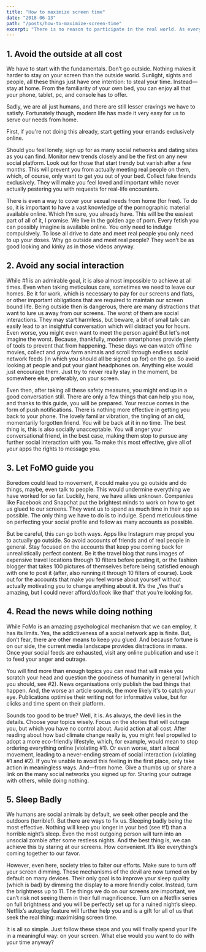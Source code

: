 ```yaml
---
title: "How to maximize screen time"
date: "2018-06-13"
path: "/posts/how-to-maximize-screen-time"
excerpt: "There is no reason to participate in the real world. As everyone should, you want to spend time with your screens exclusively. But—as it is with anything good—staying on your screen constantly requires hard work. This 5 step guide will help you."
---
```

## 1. Avoid the outside at all cost
We have to start with the fundamentals. Don’t go outside. Nothing makes it harder to stay on your screen than the outside world. Sunlight, sights and people, all these things just have one intention: to steal your time. Instead—stay at home. From the familiarity of your own bed, you can enjoy all that your phone, tablet, pc, and console has to offer. 

Sadly, we are all just humans, and there are still lesser cravings we have to satisfy. Fortunately though, modern life has made it very easy for us to serve our needs from home. 

First, if you're not doing this already, start getting your errands exclusively online. 

Should you feel lonely, sign up for as many social networks and dating sites as you can find. Monitor new trends closely and be the first on any new social platform. Look out for those that start trendy but vanish after a few months. This will prevent you from actually meeting real people on them, which, of course, only want to get you out of your bed. Collect fake friends exclusively. They will make you feel loved and important while never actually pestering you with requests for real-life encounters.

There is even a way to cover your sexual needs from home (for free). To do so, it is important to have a vast knowledge of the pornographic material available online. Which I’m sure, you already have. This will be the easiest part of all of it, I promise. We live in the golden age of porn. Every fetish you can possibly imagine is available online. You only need to indulge compulsively. To lose all drive to date and meet real people you only need to up your doses. Why go outside and meet real people? They won’t be as good looking and kinky as in those videos anyway.

## 2. Avoid any social interaction 
While #1 is an admirable goal, it is also almost impossible to achieve at all times. Even when taking meticulous care, sometimes we need to leave our homes. Be it for work, which is necessary to pay for our screens and flats, or other important obligations that are required to maintain our screen bound life. Being outside then is dangerous, there are many distractions that want to lure us away from our screens. The worst of them are social interactions. They may start harmless, but beware, a bit of small talk can easily lead to an insightful conversation which will distract you for hours. Even worse, you might even want to meet the person again! But let's not imagine the worst. Because, thankfully, modern smartphones provide plenty of tools to prevent that from happening. These days we can watch offline movies, collect and grow farm animals and scroll through endless social network feeds (in which you should all be signed up for) on the go. So avoid looking at people and put your giant headphones on. Anything else would just encourage them. Just try to never really stay in the moment, be somewhere else, preferably, on your screen. 

Even then, after taking all these safety measures, you might end up in a good conversation still. There are only a few things that can help you now, and thanks to this guide, you will be prepared. Your rescue comes in the form of push notifications. There is nothing more effective in getting you back to your phone. The lovely familiar vibration, the tingling of an old, momentarily forgotten friend. You will be back at it in no time. The best thing is, this is also socially unacceptable. You will anger your conversational friend, in the best case, making them stop to pursue any further social interaction with you. To make this most effective, give all of your apps the rights to message you.

## 3. Let FoMO guide you
Boredom could lead to movement, it could make you go outside and do things, maybe, even talk to people. This would undermine everything we have worked for so far. Luckily, here, we have allies unknown. Companies like Facebook and Snapchat put the brightest minds to work on how to get us glued to our screens. They want us to spend as much time in their app as possible. The only thing we have to do is to indulge. Spend meticulous time on perfecting your social profile and follow as many accounts as possible.

But be careful, this can go both ways. Apps like Instagram may propel you to actually go outside. So avoid accounts of friends and of real people in general. Stay focused on the accounts that keep you coming back for unrealistically perfect content. Be it the travel blog that runs images of expensive travel locations through 10 filters before posting it, or the fashion blogger that takes 100 pictures of themselves before being satisfied enough with one to post it (after, also running it through 10 filters of course). Look out for the accounts that make you feel worse about yourself without actually motivating you to change anything about it. It’s the „Yes that's amazing, but I could never afford/do/look like that“ that you’re looking for.

## 4. Read the news while doing nothing
While FoMo is an amazing psychological mechanism that we can employ, it has its limits. Yes, the addictiveness of a social network app is finite. But, don’t fear, there are other means to keep you glued. And because fortune is on our side, the current media landscape provides distractions in mass. Once your social feeds are exhausted, visit any online publication and use it to feed your anger and outrage. 

You will find more than enough topics you can read that will make you scratch your head and question the goodness of humanity in general (which you should, see #2). News organisations only publish the bad things that happen. And, the worse an article sounds, the more likely it's to catch your eye. Publications optimise their writing not for informative value, but for clicks and time spent on their platform. 

Sounds too good to be true? Well, it is. As always, the devil lies in the details. Choose your topics wisely. Focus on the stories that will outrage you, but which you have no control about. Avoid action at all cost. After reading about how bad climate change really is, you might feel propelled to adopt a more eco-friendly lifestyle, which, for example, would mean to stop ordering everything online (violating #1). Or even worse, start a local movement, leading to a never-ending stream of social interaction (violating #1 and #2). If you’re unable to avoid this feeling in the first place, only take action in meaningless ways. And—from home. Give a thumbs up or share a link on the many social networks you signed up for. Sharing your outrage with others, while doing nothing.

## 5. Sleep Badly
We humans are social animals by default, we seek other people and the outdoors (terrible!). But there are ways to fix us. Sleeping badly being the most effective. Nothing will keep you longer in your bed (see #1) than a horrible night’s sleep. Even the most outgoing person will turn into an unsocial zombie after some restless nights. And the best thing is, we can achieve this by staring at our screens. How convenient. It’s like everything’s coming together to our favor.

However, even here, society tries to falter our efforts. Make sure to turn off your screen dimming. These mechanisms of the devil are now turned on by default on many devices. Their only goal is to improve your sleep  quality (which is bad) by dimming the display to a more friendly color. Instead, turn the brightness up to 11. The things we do on our screens are important, we can’t risk not seeing them in their full magnificence. Turn on a Netflix series on full brightness and you will be perfectly set up for a ruined night’s sleep. Netflix’s autoplay feature will further help you and is a gift for all of us that seek the real thing: maximising screen time.

It is all so simple. Just follow these steps and you will finally spend your life in a meaningful way: on your screen. What else would you want to do with your time anyway?

